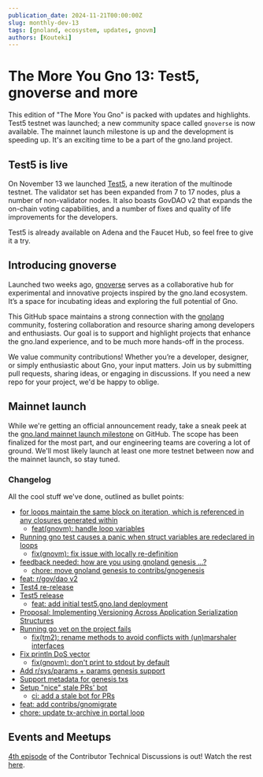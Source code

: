 ```yaml
---
publication_date: 2024-11-21T00:00:00Z
slug: monthly-dev-13
tags: [gnoland, ecosystem, updates, gnovm]
authors: [Kouteki]
---
```


# The More You Gno 13: Test5, gnoverse and more

This edition of "The More You Gno" is packed with updates and highlights. Test5 testnet was launched; a new community space called `gnoverse` is now available. The mainnet launch milestone is up and the development is speeding up. It's an exciting time to be a part of the gno.land project.

## Test5 is live

On November 13 we launched [Test5](https://test5.gno.land/), a new iteration of the multinode testnet. The validator set has been expanded from 7 to 17 nodes, plus a number of non-validator nodes. It also boasts GovDAO v2 that expands the on-chain voting capabilities, and a number of fixes and quality of life improvements for the developers. 

Test5 is already available on Adena and the Faucet Hub, so feel free to give it a try.

## Introducing gnoverse

Launched two weeks ago, [gnoverse](https://github.com/gnoverse) serves as a collaborative hub for experimental and innovative projects inspired by the gno.land ecosystem. It’s a space for incubating ideas and exploring the full potential of Gno.

This GitHub space maintains a strong connection with the [gnolang](https://github.com/gnolang) community, fostering collaboration and resource sharing among developers and enthusiasts. Our goal is to support and highlight projects that enhance the gno.land experience, and to be much more hands-off in the process.

We value community contributions! Whether you’re a developer, designer, or simply enthusiastic about Gno, your input matters. Join us by submitting pull requests, sharing ideas, or engaging in discussions. If you need a new repo for your project, we'd be happy to oblige.

## Mainnet launch

While we're getting an official announcement ready, take a sneak peek at the [gno.land mainnet launch milestone](https://github.com/gnolang/gno/milestone/7) on GitHub. The scope has been finalized for the most part, and our engineering teams are covering a lot of ground. We'll most likely launch at least one more testnet between now and the mainnet launch, so stay tuned.

### Changelog

All the cool stuff we've done, outlined as bullet points:
- [for loops maintain the same block on iteration, which is referenced in any closures generated within](https://github.com/gnolang/gno/issues/1135)
    - [feat(gnovm): handle loop variables](https://github.com/gnolang/gno/pull/2429)
- [Running gno test causes a panic when struct variables are redeclared in loops](https://github.com/gnolang/gno/issues/3013)
    - [fix(gnovm): fix issue with locally re-definition](https://github.com/gnolang/gno/pull/3014)
- [feedback needed: how are you using gnoland genesis ...?](https://github.com/gnolang/gno/issues/2824)
    - [chore: move gnoland genesis to contribs/gnogenesis](https://github.com/gnolang/gno/pull/3041)
- [feat: r/gov/dao v2](https://github.com/gnolang/gno/pull/2581)
- [Test4 re-release](https://github.com/gnolang/gno/issues/3060)
- [Test5 release](https://github.com/gnolang/gno/issues/3061)
    - [feat: add initial test5.gno.land deployment](https://github.com/gnolang/gno/pull/3092)
- [Proposal: Implementing Versioning Across Application Serialization Structures](https://github.com/gnolang/gno/issues/1838)
- [Running go vet on the project fails](https://github.com/gnolang/gno/issues/2954)
    - [fix(tm2): rename methods to avoid conflicts with (un)marshaler interfaces](https://github.com/gnolang/gno/pull/3000)
- [Fix println DoS vector](https://github.com/gnolang/gno/issues/3075)
    - [fix(gnovm): don't print to stdout by default](https://github.com/gnolang/gno/pull/3076)
- [Add r/sys/params + params genesis support](https://github.com/gnolang/gno/pull/3003)
- [Support metadata for genesis txs](https://github.com/gnolang/gno/pull/2941)
- [Setup "nice" stale PRs' bot](https://github.com/gnolang/gno/issues/1445)
    - [ci: add a stale bot for PRs](https://github.com/gnolang/gno/pull/2804)
- [feat: add contribs/gnomigrate](https://github.com/gnolang/gno/pull/3063)
- [chore: update tx-archive in portal loop](https://github.com/gnolang/gno/pull/3064)

## Events and Meetups

[4th episode](https://youtu.be/hRZ7iU4bovM?si=2tOUeuIyiSWxELGv) of the Contributor Technical Discussions is out! Watch the rest [here](https://www.youtube.com/playlist?list=PL7nP7r1QiDktMCdw1ydQo2crM3y6Zk7E4).